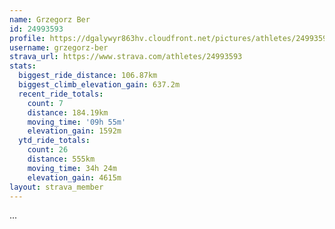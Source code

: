 ```yaml
---
name: Grzegorz Ber
id: 24993593
profile: https://dgalywyr863hv.cloudfront.net/pictures/athletes/24993593/7453165/11/large.jpg
username: grzegorz-ber
strava_url: https://www.strava.com/athletes/24993593
stats:
  biggest_ride_distance: 106.87km
  biggest_climb_elevation_gain: 637.2m
  recent_ride_totals:
    count: 7
    distance: 184.19km
    moving_time: '09h 55m'
    elevation_gain: 1592m
  ytd_ride_totals:
    count: 26
    distance: 555km
    moving_time: 34h 24m
    elevation_gain: 4615m
layout: strava_member
--- 
```

...

